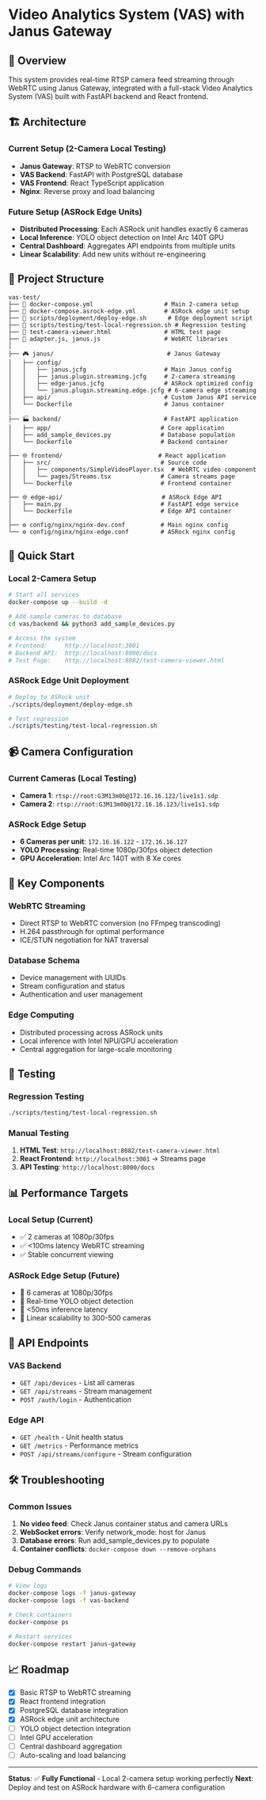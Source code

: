 # Video Analytics System (VAS) with Janus Gateway

## 🎯 **Overview**
This system provides real-time RTSP camera feed streaming through WebRTC using Janus Gateway, integrated with a full-stack Video Analytics System (VAS) built with FastAPI backend and React frontend.

## 🏗️ **Architecture**

### **Current Setup (2-Camera Local Testing)**
- **Janus Gateway**: RTSP to WebRTC conversion
- **VAS Backend**: FastAPI with PostgreSQL database
- **VAS Frontend**: React TypeScript application  
- **Nginx**: Reverse proxy and load balancing

### **Future Setup (ASRock Edge Units)**
- **Distributed Processing**: Each ASRock unit handles exactly 6 cameras
- **Local Inference**: YOLO object detection on Intel Arc 140T GPU
- **Central Dashboard**: Aggregates API endpoints from multiple units
- **Linear Scalability**: Add new units without re-engineering

## 📁 **Project Structure**

```
vas-test/
├── 🐳 docker-compose.yml                    # Main 2-camera setup
├── 🐳 docker-compose.asrock-edge.yml        # ASRock edge unit setup
├── 🚀 scripts/deployment/deploy-edge.sh      # Edge deployment script
├── 🧪 scripts/testing/test-local-regression.sh # Regression testing
├── 📄 test-camera-viewer.html               # HTML test page
├── 📄 adapter.js, janus.js                  # WebRTC libraries
│
├── 🎮 janus/                                # Janus Gateway
│   ├── config/
│   │   ├── janus.jcfg                      # Main Janus config
│   │   ├── janus.plugin.streaming.jcfg     # 2-camera streaming
│   │   ├── edge-janus.jcfg                 # ASRock optimized config  
│   │   └── janus.plugin.streaming.edge.jcfg # 6-camera edge streaming
│   ├── api/                                # Custom Janus API service
│   └── Dockerfile                          # Janus container
│
├── 🏭 backend/                             # FastAPI application
│   ├── app/                               # Core application
│   ├── add_sample_devices.py              # Database population
│   └── Dockerfile                         # Backend container
│
├── 🌐 frontend/                           # React application
│   ├── src/                               # Source code
│   │   ├── components/SimpleVideoPlayer.tsx  # WebRTC video component
│   │   └── pages/Streams.tsx              # Camera streams page
│   └── Dockerfile                         # Frontend container
│
├── 🌐 edge-api/                            # ASRock Edge API
│   ├── main.py                            # FastAPI edge service
│   └── Dockerfile                         # Edge API container
│
├── ⚙️ config/nginx/nginx-dev.conf          # Main nginx config
└── ⚙️ config/nginx/nginx-edge.conf         # ASRock nginx config
```

## 🚀 **Quick Start**

### **Local 2-Camera Setup**
```bash
# Start all services
docker-compose up --build -d

# Add sample cameras to database
cd vas/backend && python3 add_sample_devices.py

# Access the system
# Frontend:     http://localhost:3001
# Backend API:  http://localhost:8000/docs
# Test Page:    http://localhost:8082/test-camera-viewer.html
```

### **ASRock Edge Unit Deployment**
```bash
# Deploy to ASRock unit
./scripts/deployment/deploy-edge.sh

# Test regression
./scripts/testing/test-local-regression.sh
```

## 📹 **Camera Configuration**

### **Current Cameras (Local Testing)**
- **Camera 1**: `rtsp://root:G3M13m0b@172.16.16.122/live1s1.sdp`
- **Camera 2**: `rtsp://root:G3M13m0b@172.16.16.123/live1s1.sdp`

### **ASRock Edge Setup**
- **6 Cameras per unit**: `172.16.16.122` - `172.16.16.127`
- **YOLO Processing**: Real-time 1080p/30fps object detection
- **GPU Acceleration**: Intel Arc 140T with 8 Xe cores

## 🔧 **Key Components**

### **WebRTC Streaming**
- Direct RTSP to WebRTC conversion (no FFmpeg transcoding)
- H.264 passthrough for optimal performance
- ICE/STUN negotiation for NAT traversal

### **Database Schema**
- Device management with UUIDs
- Stream configuration and status
- Authentication and user management

### **Edge Computing**
- Distributed processing across ASRock units
- Local inference with Intel NPU/GPU acceleration
- Central aggregation for large-scale monitoring

## 🧪 **Testing**

### **Regression Testing**
```bash
./scripts/testing/test-local-regression.sh
```

### **Manual Testing**
1. **HTML Test**: `http://localhost:8082/test-camera-viewer.html`
2. **React Frontend**: `http://localhost:3001` → Streams page
3. **API Testing**: `http://localhost:8000/docs`

## 📊 **Performance Targets**

### **Local Setup (Current)**
- ✅ 2 cameras at 1080p/30fps
- ✅ <100ms latency WebRTC streaming
- ✅ Stable concurrent viewing

### **ASRock Edge Setup (Future)**
- 🎯 6 cameras at 1080p/30fps
- 🎯 Real-time YOLO object detection
- 🎯 <50ms inference latency
- 🎯 Linear scalability to 300-500 cameras

## 🔗 **API Endpoints**

### **VAS Backend**
- `GET /api/devices` - List all cameras
- `GET /api/streams` - Stream management
- `POST /auth/login` - Authentication

### **Edge API**
- `GET /health` - Unit health status
- `GET /metrics` - Performance metrics
- `POST /api/streams/configure` - Stream configuration

## 🛠️ **Troubleshooting**

### **Common Issues**
1. **No video feed**: Check Janus container status and camera URLs
2. **WebSocket errors**: Verify network_mode: host for Janus
3. **Database errors**: Run add_sample_devices.py to populate
4. **Container conflicts**: `docker-compose down --remove-orphans`

### **Debug Commands**
```bash
# View logs
docker-compose logs -f janus-gateway
docker-compose logs -f vas-backend

# Check containers
docker-compose ps

# Restart services
docker-compose restart janus-gateway
```

## 📈 **Roadmap**

- [x] Basic RTSP to WebRTC streaming
- [x] React frontend integration
- [x] PostgreSQL database integration
- [x] ASRock edge unit architecture
- [ ] YOLO object detection integration
- [ ] Intel GPU acceleration
- [ ] Central dashboard aggregation
- [ ] Auto-scaling and load balancing

---

**Status**: ✅ **Fully Functional** - Local 2-camera setup working perfectly
**Next**: Deploy and test on ASRock hardware with 6-camera configuration

